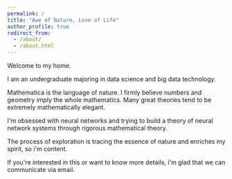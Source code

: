 ```yaml
---
permalink: /
title: "Awe of Nature, Love of Life"
author_profile: true
redirect_from: 
  - /about/
  - /about.html
---
```


Welcome to my home. 

I am an undergraduate majoring in data science and big data technology.

Mathematica is the language of nature. I firmly believe numbers and geometry imply the whole mathematics. Many great 
theories tend to be extremely mathematically elegant. 

I'm obsessed with neural networks and trying to build a theory of neural network systems through rigorous mathematical theory.

The process of exploration is tracing the essence of nature and enriches my spirit, so i'm content.

If you're interested in this or want to know more details, i'm glad that we can communicate via email.
